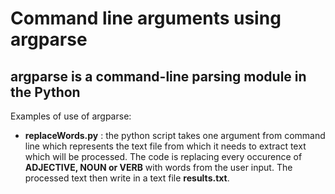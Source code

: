 # Command line arguments using argparse

## argparse is a command-line parsing module in the Python
Examples of use of argparse:

 - **replaceWords.py** : the python script takes one argument from command line which represents the text file from which it needs to extract text which will be processed. The code is replacing every occurence of **ADJECTIVE, NOUN or VERB** with words from the user input. The processed text then write in a text file **results.txt**.
